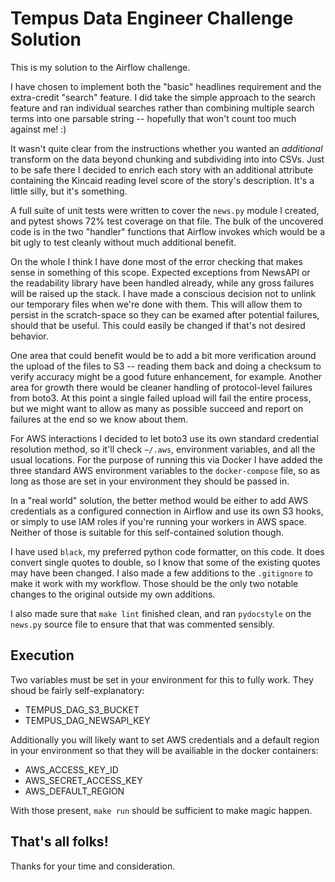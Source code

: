 # Tempus Data Engineer Challenge Solution
This is my solution to the Airflow challenge.

I have chosen to implement both the "basic" headlines requirement and the 
extra-credit "search" feature.   I did take the simple approach to the search
feature and ran individual searches rather than combining multiple search
terms into one parsable string -- hopefully that won't count too much against
me! :)

It wasn't quite clear from the instructions whether you wanted an *additional*
transform on the data beyond chunking and subdividing into into CSVs.  Just to
be safe there I decided to enrich each story with an additional attribute
containing the Kincaid reading level score of the story's description.  It's a
little silly, but it's something.

A full suite of unit tests were written to cover the `news.py` module I
created, and pytest shows 72% test coverage on that file.  The bulk of the
uncovered code is in the two "handler" functions that Airflow invokes which
would be a bit ugly to test cleanly without much additional benefit.

On the whole I think I have done most of the error checking that makes sense
in something of this scope.   Expected exceptions from NewsAPI or the
readability library have been handled already, while any gross failures will
be raised up the stack.  I have made a conscious decision not to unlink
our temporary files when we're done with them.  This will allow them to
persist in the scratch-space so they can be examed after potential failures,
should that be useful.  This could easily be changed if that's not desired
behavior.

One area that could benefit would be to add a bit more verification around
the upload of the files to S3 -- reading them back and doing a checksum to
verify accuracy might be a good future enhancement, for example.  Another
area for growth there would be cleaner handling of protocol-level failures
from boto3.   At this point a single failed upload will fail the entire process,
but we might want to allow as many as possible succeed and report on failures
at the end so we know about them.

For AWS interactions I decided to let boto3 use its own standard credential
resolution method, so it'll check `~/.aws`, environment variables, and all
the usual locations.   For the purpose of running this via Docker I have added
the three standard AWS environment variables to the `docker-compose` file, so
as long as those are set in your environment they should be passed in.

In a "real world" solution, the better method would be either to add AWS
credentials as a configured connection in Airflow and use its own S3 hooks, or
simply to use IAM roles if you're running your workers in AWS space.  Neither
of those is suitable for this self-contained solution though.

I have used `black`, my preferred python code formatter, on this code.  It 
does convert single quotes to double, so I know that some of the existing
quotes may have been changed.  I also made a few additions to the `.gitignore`
to make it work with my workflow.  Those should be the only two notable changes
to the original outside my own additions.

I also made sure that `make lint` finished clean, and ran `pydocstyle` on the
`news.py` source file to ensure that that was commented sensibly.

## Execution
Two variables must be set in your environment for this to fully work.  They
shoud be fairly self-explanatory:

* TEMPUS_DAG_S3_BUCKET
* TEMPUS_DAG_NEWSAPI_KEY

Additionally you will likely want to set AWS credentials and a default region
in your environment so that they will be availiable in the docker containers:

* AWS_ACCESS_KEY_ID
* AWS_SECRET_ACCESS_KEY
* AWS_DEFAULT_REGION
  
With those present, `make run` should be sufficient to make magic happen.

## That's all folks!
Thanks for your time and consideration.